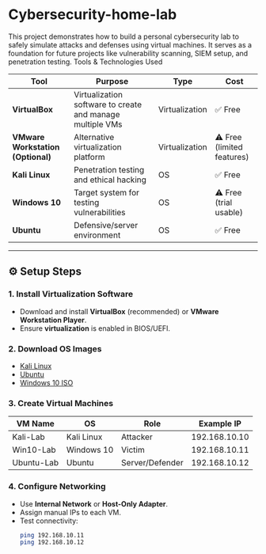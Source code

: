# Cybersecurity-home-lab
This project demonstrates how to build a personal cybersecurity lab to safely simulate attacks and defenses using virtual machines.   It serves as a foundation for future projects like vulnerability scanning, SIEM setup, and penetration testing.
 Tools & Technologies Used

| Tool | Purpose | Type | Cost |
|------|----------|------|------|
| **VirtualBox** | Virtualization software to create and manage multiple VMs | Virtualization | ✅ Free |
| **VMware Workstation (Optional)** | Alternative virtualization platform | Virtualization | ⚠️ Free (limited features) |
| **Kali Linux** | Penetration testing and ethical hacking | OS | ✅ Free |
| **Windows 10** | Target system for testing vulnerabilities | OS | ⚠️ Free (trial usable) |
| **Ubuntu** | Defensive/server environment | OS | ✅ Free |

---

## ⚙️ Setup Steps

### 1. Install Virtualization Software
- Download and install **VirtualBox** (recommended) or **VMware Workstation Player**.
- Ensure **virtualization** is enabled in BIOS/UEFI.

### 2. Download OS Images
- [Kali Linux](https://www.kali.org/get-kali/)
- [Ubuntu](https://ubuntu.com/download)
- [Windows 10 ISO](https://www.microsoft.com/software-download/windows10)

### 3. Create Virtual Machines
| VM Name | OS | Role | Example IP |
|----------|----|------|-------------|
| Kali-Lab | Kali Linux | Attacker | 192.168.10.10 |
| Win10-Lab | Windows 10 | Victim | 192.168.10.11 |
| Ubuntu-Lab | Ubuntu | Server/Defender | 192.168.10.12 |

### 4. Configure Networking
- Use **Internal Network** or **Host-Only Adapter**.
- Assign manual IPs to each VM.
- Test connectivity:
  ```bash
  ping 192.168.10.11
  ping 192.168.10.12
